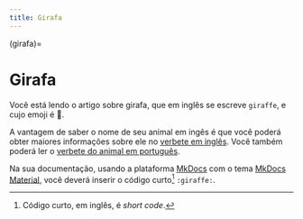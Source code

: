```yaml
---
title: Girafa
---
```


(girafa)=

# Girafa

Você está lendo o artigo sobre girafa, que em inglês se escreve 
`giraffe`, e cujo emoji é 🦒.

A vantagem de saber o nome de seu animal em ingês é que você poderá obter maiores informações sobre ele no [verbete em inglês](wikien:giraffe). 
Você também poderá ler o [verbete do animal em português](wikipt:girafa).

Na sua documentação, usando a plataforma [MkDocs](https://www.mkdocs.org/) com o tema [MkDocs Material](https://squidfunk.github.io/mkdocs-material/),
você deverá inserir o código curto[^1] `:giraffe:`.

[^1]: Código curto, em inglês, é *short code*.
